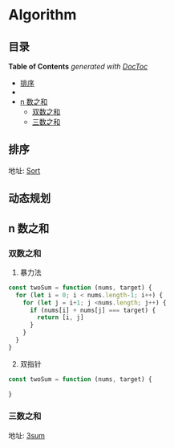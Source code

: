 # Algorithm

## 目录

<!-- START doctoc generated TOC please keep comment here to allow auto update -->
<!-- DON'T EDIT THIS SECTION, INSTEAD RE-RUN doctoc TO UPDATE -->
**Table of Contents**  *generated with [DocToc](https://github.com/thlorenz/doctoc)*

- [排序](#%E6%8E%92%E5%BA%8F)
- [](#)
- [n 数之和](#n-%E6%95%B0%E4%B9%8B%E5%92%8C)
  - [双数之和](#%E5%8F%8C%E6%95%B0%E4%B9%8B%E5%92%8C)
  - [三数之和](#%E4%B8%89%E6%95%B0%E4%B9%8B%E5%92%8C)

<!-- END doctoc generated TOC please keep comment here to allow auto update -->

## 排序

地址: [Sort](https://github.com/stephentian/daily-js/tree/master/01-Algorithm/05-Sort)

## 动态规划

## n 数之和

### 双数之和

1. 暴力法

```js
const twoSum = function (nums, target) {
  for (let i = 0; i < nums.length-1; i++) {
    for (let j = i+1; j <nums.length; j++) {
      if (nums[i] + nums[j] === target) {
        return [i, j]
      }
    }
  }
}
```

2. 双指针

```js
const twoSum = function (nums, target) {
  
}
```

### 三数之和

地址: [3sum](https://leetcode-cn.com/problems/3sum/)
